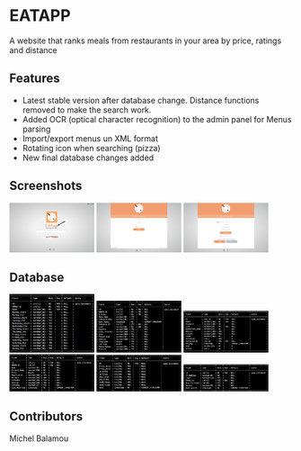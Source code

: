# EATAPP
  A website that ranks meals from restaurants in your area by price, ratings and distance

## Features

  - Latest stable version after database change. Distance functions removed to make the search work.
  - Added OCR (optical character recognition) to the admin panel for Menus parsing
  - Import/export menus un XML format
  - Rotating icon when searching (pizza)
  - New final database changes added

## Screenshots

  <img src="instructions/screenshots/index/index.png" width="30%"/> <img src="instructions/screenshots/login.png" width="30%"/> <img src="instructions/screenshots/sign_up/sign_up.png" width="30%"/>

## Database

  <img src="instructions/screenshots/database/SCHEDULE.png" width="30%"/> <img src="instructions/screenshots/database/RESTAURANTS.png" width="30%"/> <img src="instructions/screenshots/database/CHAIN_OWNER.png" width="30%"/> <img src="instructions/screenshots/database/MENUS.png" width="30%"/> <img src="instructions/screenshots/database/PROJECT_STATS.png" width="30%"/> <img src="instructions/screenshots/database/SEARCHES.png" width="30%"/>

## Contributors
  Michel Balamou
